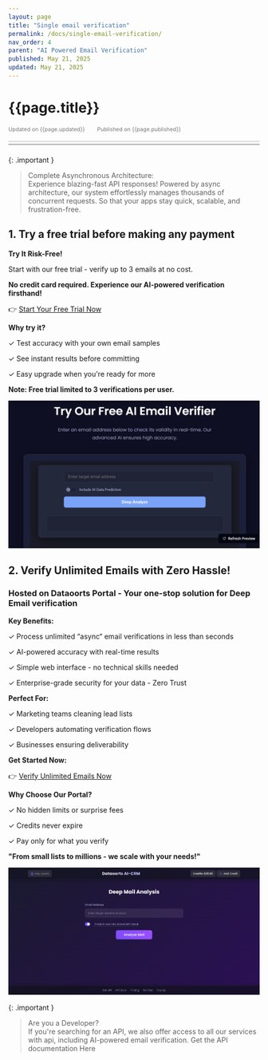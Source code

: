 ```yaml
---
layout: page
title: "Single email verification" 
permalink: /docs/single-email-verification/
nav_order: 4
parent: "AI Powered Email Verification"
published: May 21, 2025
updated: May 21, 2025
---
```


# {{page.title}}

<div style="font-size:0.78em;color: #797878; margin-bottom:1.5em;">
     <span>Updated on {{page.updated}}</span>
    <span style="margin-left:2em;">Published on {{page.published}}</span>
</div>

<hr style="border:none;height:3px;background-color:#e0e0e0;margin:0;">
<hr style="border:none;height:3px;background-color:#bebebe;margin-top:0.2em;margin-bottom:1.5em;">


{: .important }
>Complete Asynchronous Architecture:<br>
> Experience blazing-fast API responses! Powered by async architecture, our system effortlessly manages thousands of concurrent requests. So that your apps
> stay quick, scalable, and frustration-free.
> 

## 1. Try a free trial before making any payment

**Try It Risk-Free!**

Start with our free trial - verify up to 3 emails at no cost.

**No credit card required. Experience our AI-powered verification firsthand!**

👉 [Start Your Free Trial Now](https://mails.dataoorts.com/)

**Why try it?**

✓ Test accuracy with your own email samples

✓ See instant results before committing

✓ Easy upgrade when you're ready for more

**Note: Free trial limited to 3 verifications per user.**

![Dataoorts AI-Powered Mail Verification - Trial Purpose (Hosted in Hugging Face Spaces)](single_image_verification.png)

## 2. Verify Unlimited Emails with Zero Hassle!
### Hosted on Dataoorts Portal - Your one-stop solution for Deep Email verification
**Key Benefits:**

✓ Process unlimited “async“ email verifications in less than seconds

✓ AI-powered accuracy with real-time results

✓ Simple web interface - no technical skills needed

✓ Enterprise-grade security for your data - Zero Trust

**Perfect For:**

✓ Marketing teams cleaning lead lists

✓ Developers automating verification flows

✓ Businesses ensuring deliverability

**Get Started Now:**

👉 [Verify Unlimited Emails Now](https://cloud.dataoorts.com/aicrm_mails)

**Why Choose Our Portal?**

✓ No hidden limits or surprise fees

✓ Credits never expire

✓ Pay only for what you verify

**"From small lists to millions - we scale with your needs!"**

![Dataoorts AI-Powered Email Verification - Limitless (Hosted in Dataoorts Cloud)](single_image_verification_2.png)

{: .important }
> Are you a Developer?<br>
> If you're searching for an API, we also offer access to all our services with api, including AI-powered email verification. Get the API documentation Here


